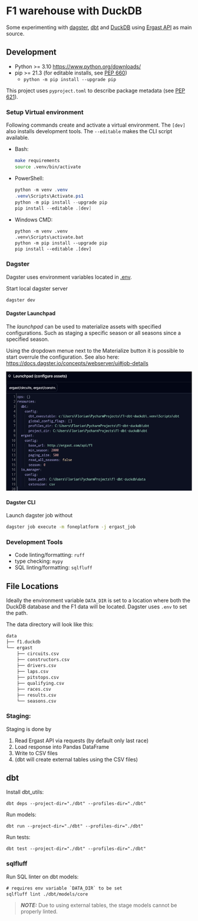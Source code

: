 # F1 warehouse with DuckDB

Some experimenting with [dagster](https://docs.dagster.io/),
[dbt](https://docs.getdbt.com/) and [DuckDB](https://duckdb.org/) using
[Ergast API](http://ergast.com/mrd/) as main source.

## Development

* Python >= 3.10 https://www.python.org/downloads/
* pip >= 21.3 (for editable installs, see [PEP 660](https://peps.python.org/pep-0660/))
  * `python -m pip install --upgrade pip`

This project uses `pyproject.toml` to describe package metadata
(see [PEP 621](https://peps.python.org/pep-0621/)).

### Setup Virtual environment

Following commands create and activate a virtual environment.
The `[dev]` also installs development tools.
The `--editable` makes the CLI script available.

* Bash:
    ```bash
    make requirements
    source .venv/bin/activate
    ```
* PowerShell:
    ```powershell
    python -m venv .venv
    .venv\Scripts\Activate.ps1
    python -m pip install --upgrade pip
    pip install --editable .[dev]
    ```
* Windows CMD:
    ```
    python -m venv .venv
    .venv\Scripts\activate.bat
    python -m pip install --upgrade pip
    pip install --editable .[dev]
    ```

### Dagster

Dagster uses environment variables located in [.env](.env).

Start local dagster server
```bash
dagster dev
```

#### Dagster Launchpad

The _launchpad_ can be used to materialize assets with specified configurations.
Such as staging a specific season or all seasons since a specified season.

Using the dropdown menue next to the Materialize button it is possible to start overrule
the configuration. See also here: https://docs.dagster.io/concepts/webserver/ui#job-details

![alt text](docs/dagster_launchpad.png "Title")

#### Dagster CLI

Launch dagster job without
```bash
dagster job execute -m foneplatform -j ergast_job
```

### Development Tools

* Code linting/formatting: `ruff`
* type checking: `mypy`
* SQL linting/formatting: `sqlfluff`


## File Locations

Ideally the environment variable `DATA_DIR` is set to a location where both the
DuckDB database and the F1 data will be located. Dagster uses `.env` to set the path.

The data directory will look like this:
```
data
├── f1.duckdb
└── ergast
    ├── circuits.csv
    ├── constructors.csv
    ├── drivers.csv
    ├── laps.csv
    ├── pitstops.csv
    ├── qualifying.csv
    ├── races.csv
    ├── results.csv
    └── seasons.csv
```

### Staging:

Staging is done by
1. Read Ergast API via requests (by default only last race)
1. Load response into Pandas DataFrame
1. Write to CSV files
1. (dbt will create external tables using the CSV files)

## dbt

Install dbt_utils:
```
dbt deps --project-dir="./dbt" --profiles-dir="./dbt"
```

Run models:
```
dbt run --project-dir="./dbt" --profiles-dir="./dbt"
```

Run tests:
```
dbt test --project-dir="./dbt" --profiles-dir="./dbt"
```

### sqlfluff

Run SQL linter on dbt models:
```
# requires env variable `DATA_DIR` to be set
sqlfluff lint ./dbt/models/core
```

> **_NOTE:_** Due to using external tables, the stage models cannot be properly linted.

